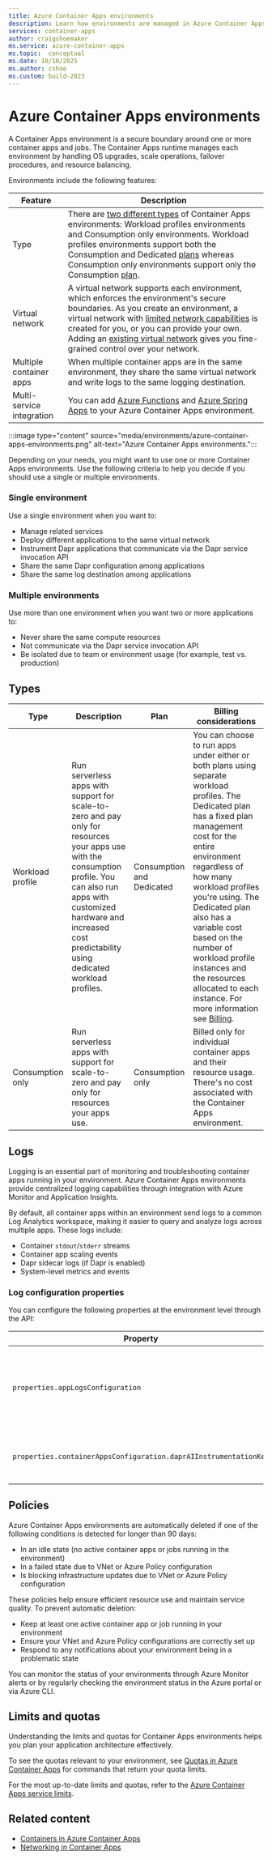 ```yaml
---
title: Azure Container Apps environments
description: Learn how environments are managed in Azure Container Apps.
services: container-apps
author: craigshoemaker
ms.service: azure-container-apps
ms.topic:  conceptual
ms.date: 10/10/2025
ms.author: cshoe
ms.custom: build-2023
---
```


# Azure Container Apps environments

A Container Apps environment is a secure boundary around one or more container apps and jobs. The Container Apps runtime manages each environment by handling OS upgrades, scale operations, failover procedures, and resource balancing.

Environments include the following features:

| Feature | Description |
|---|---|
| Type | There are [two different types](#types) of Container Apps environments: Workload profiles environments and Consumption only environments. Workload profiles environments support both the Consumption and Dedicated [plans](plans.md) whereas Consumption only environments support only the Consumption [plan](plans.md). |
| Virtual network | A virtual network supports each environment, which enforces the environment's secure boundaries. As you create an environment, a virtual network with [limited network capabilities](networking.md) is created for you, or you can provide your own. Adding an [existing virtual network](vnet-custom.md) gives you fine-grained control over your network. |
| Multiple container apps | When multiple container apps are in the same environment, they share the same virtual network and write logs to the same logging destination. |
| Multi-service integration | You can add [Azure Functions](../container-apps/functions-overview.md) and [Azure Spring Apps](https://aka.ms/asaonaca) to your Azure Container Apps environment. |

:::image type="content" source="media/environments/azure-container-apps-environments.png" alt-text="Azure Container Apps environments.":::

Depending on your needs, you might want to use one or more Container Apps environments. Use the following criteria to help you decide if you should use a single or multiple environments.

### Single environment

Use a single environment when you want to:

- Manage related services
- Deploy different applications to the same virtual network
- Instrument Dapr applications that communicate via the Dapr service invocation API
- Share the same Dapr configuration among applications
- Share the same log destination among applications

### Multiple environments

Use more than one environment when you want two or more applications to:

- Never share the same compute resources
- Not communicate via the Dapr service invocation API
- Be isolated due to team or environment usage (for example, test vs. production)

## Types

| Type | Description | Plan | Billing considerations |
|--|--|--|--|
| Workload profile | Run serverless apps with support for scale-to-zero and pay only for resources your apps use with the consumption profile. You can also run apps with customized hardware and increased cost predictability using dedicated workload profiles. | Consumption and Dedicated | You can choose to run apps under either or both plans using separate workload profiles. The Dedicated plan has a fixed plan management cost for the entire environment regardless of how many workload profiles you're using. The Dedicated plan also has a variable cost based on the number of workload profile instances and the resources allocated to each instance. For more information see [Billing](billing.md#dedicated-plan). |
| Consumption only | Run serverless apps with support for scale-to-zero and pay only for resources your apps use. | Consumption only | Billed only for individual container apps and their resource usage. There's no cost associated with the Container Apps environment. |

## Logs

Logging is an essential part of monitoring and troubleshooting container apps running in your environment. Azure Container Apps environments provide centralized logging capabilities through integration with Azure Monitor and Application Insights.

By default, all container apps within an environment send logs to a common Log Analytics workspace, making it easier to query and analyze logs across multiple apps. These logs include:

- Container `stdout`/`stderr` streams
- Container app scaling events
- Dapr sidecar logs (if Dapr is enabled)
- System-level metrics and events

### Log configuration properties

You can configure the following properties at the environment level through the API:

| Property | Description |
|---|---|
| `properties.appLogsConfiguration` | Used for configuring the Log Analytics workspace where logs for all apps in the environment are published. |
| `properties.containerAppsConfiguration.daprAIInstrumentationKey` | App Insights instrumentation key provided to Dapr for tracing |

## Policies

Azure Container Apps environments are automatically deleted if one of the following conditions is detected for longer than 90 days:

- In an idle state (no active container apps or jobs running in the environment)
- In a failed state due to VNet or Azure Policy configuration
- Is blocking infrastructure updates due to VNet or Azure Policy configuration

These policies help ensure efficient resource use and maintain service quality. To prevent automatic deletion:

- Keep at least one active container app or job running in your environment
- Ensure your VNet and Azure Policy configurations are correctly set up
- Respond to any notifications about your environment being in a problematic state

You can monitor the status of your environments through Azure Monitor alerts or by regularly checking the environment status in the Azure portal or via Azure CLI.

## Limits and quotas

Understanding the limits and quotas for Container Apps environments helps you plan your application architecture effectively.

To see the quotas relevant to your environment, see [Quotas in Azure Container Apps](./quotas.md) for commands that return your quota limits.

For the most up-to-date limits and quotas, refer to the [Azure Container Apps service limits](/azure/azure-resource-manager/management/azure-subscription-service-limits#container-apps-limits).

## Related content

- [Containers in Azure Container Apps](containers.md)
- [Networking in Container Apps](networking.md)
